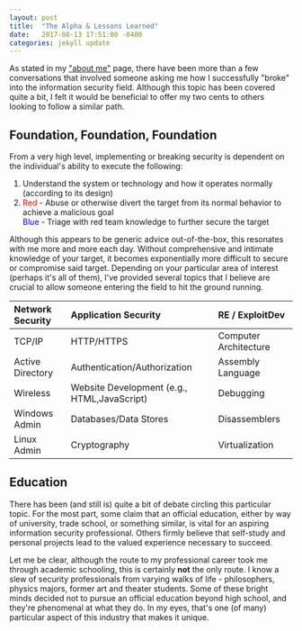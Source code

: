 ```yaml
---
layout: post
title:  "The Alpha & Lessons Learned"
date:   2017-08-13 17:51:00 -0400
categories: jekyll update
---
```


As stated in my ["about me"](/about) page, there have been more than a few conversations that involved someone asking me how I successfully "broke" into the information security field. Although this topic has been covered quite a bit, I felt it would be beneficial to offer my two cents to others looking to follow a similar path.

Foundation, Foundation, Foundation 
------

From a very high level, implementing or breaking security is dependent on the individual's ability to execute the following:

1. Understand the system or technology and how it operates normally (according to its design)
2. <span style="color:red">Red</span> - Abuse or otherwise divert the target from its normal behavior to achieve a malicious goal  
<span style="color:blue">Blue</span> - Triage with red team knowledge to further secure the target 

Although this appears to be generic advice out-of-the-box, this resonates with me more and more each day. Without comprehensive and intimate knowledge of your target, it becomes exponentially more difficult to secure or compromise said target. Depending on your particular area of interest (perhaps it's all of them), I've provided several topics that I believe are crucial to allow someone entering the field to hit the ground running.

| Network Security	| Application Security 							| RE / ExploitDev 		|
|:------------------|:----------------------------------------------|:----------------------|
| TCP/IP  			| HTTP/HTTPS		 							| Computer Architecture |
| Active Directory 	| Authentication/Authorization 					| Assembly Language		|
| Wireless     		| Website Development (e.g., HTML,JavaScript) 	| Debugging   		  	|	
| Windows Admin		| Databases/Data Stores						  	| Disassemblers  		|	
| Linux Admin		| Cryptography		 						  	| Virtualization		|

Education 
------

There has been (and still is) quite a bit of debate circling this particular topic. For the most part, some claim that an official education, either by way of university, trade school, or something similar, is vital for an aspiring information security professional. Others firmly believe that self-study and personal projects lead to the valued experience necessary to succeed.

Let me be clear, although the route to my professional career took me through academic schooling, this is certainly **not** the only route. I know a slew of security professionals from varying walks of life - philosophers, physics majors, former art and theater students. Some of these bright minds decided not to pursue an official education beyond high school, and they're phenomenal at what they do. In my eyes, that's one (of many) particular aspect of this industry that makes it unique. 

